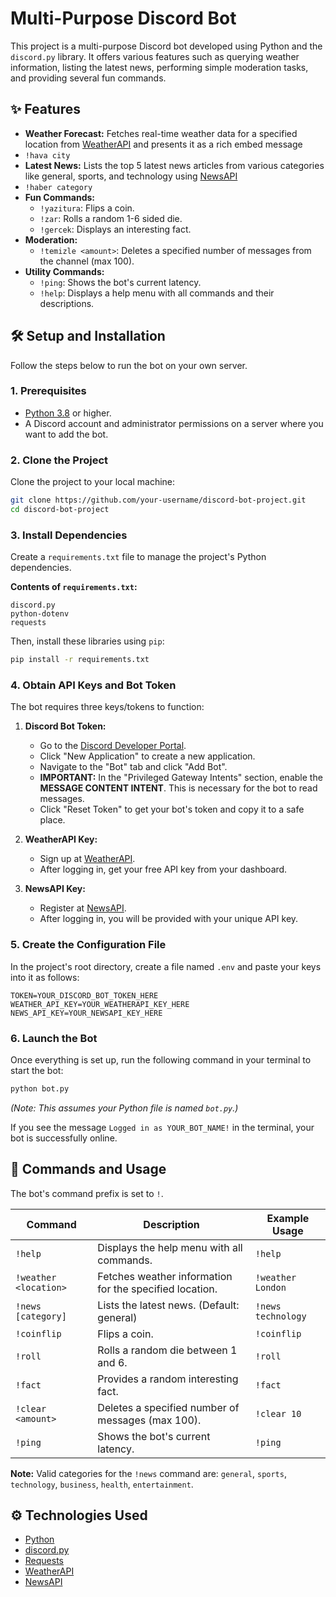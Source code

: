 
# Multi-Purpose Discord Bot

This project is a multi-purpose Discord bot developed using Python and the `discord.py` library. It offers various features such as querying weather information, listing the latest news, performing simple moderation tasks, and providing several fun commands.

## ✨ Features

  - **Weather Forecast:** Fetches real-time weather data for a specified location from [WeatherAPI](https://www.weatherapi.com/) and presents it as a rich embed message
  - `!hava city`
  - **Latest News:** Lists the top 5 latest news articles from various categories like general, sports, and technology using [NewsAPI](https://newsapi.org/)
  - `!haber category`
  - **Fun Commands:**
      - `!yazitura`: Flips a coin.
      - `!zar`: Rolls a random 1-6 sided die.
      - `!gercek`: Displays an interesting fact.
  - **Moderation:**
      - `!temizle <amount>`: Deletes a specified number of messages from the channel (max 100).
  - **Utility Commands:**
      - `!ping`: Shows the bot's current latency.
      - `!help`: Displays a help menu with all commands and their descriptions.

## 🛠️ Setup and Installation

Follow the steps below to run the bot on your own server.

### 1\. Prerequisites

  - [Python 3.8](https://www.python.org/downloads/) or higher.
  - A Discord account and administrator permissions on a server where you want to add the bot.

### 2\. Clone the Project

Clone the project to your local machine:

```bash
git clone https://github.com/your-username/discord-bot-project.git
cd discord-bot-project
```

### 3\. Install Dependencies

Create a `requirements.txt` file to manage the project's Python dependencies.

**Contents of `requirements.txt`:**

```
discord.py
python-dotenv
requests
```

Then, install these libraries using `pip`:

```bash
pip install -r requirements.txt
```

### 4\. Obtain API Keys and Bot Token

The bot requires three keys/tokens to function:

1.  **Discord Bot Token:**

      - Go to the [Discord Developer Portal](https://discord.com/developers/applications).
      - Click "New Application" to create a new application.
      - Navigate to the "Bot" tab and click "Add Bot".
      - **IMPORTANT:** In the "Privileged Gateway Intents" section, enable the **MESSAGE CONTENT INTENT**. This is necessary for the bot to read messages.
      - Click "Reset Token" to get your bot's token and copy it to a safe place.

2.  **WeatherAPI Key:**

      - Sign up at [WeatherAPI](https://www.weatherapi.com/signup.aspx).
      - After logging in, get your free API key from your dashboard.

3.  **NewsAPI Key:**

      - Register at [NewsAPI](https://newsapi.org/register).
      - After logging in, you will be provided with your unique API key.

### 5\. Create the Configuration File

In the project's root directory, create a file named `.env` and paste your keys into it as follows:

```env
TOKEN=YOUR_DISCORD_BOT_TOKEN_HERE
WEATHER_API_KEY=YOUR_WEATHERAPI_KEY_HERE
NEWS_API_KEY=YOUR_NEWSAPI_KEY_HERE
```

### 6\. Launch the Bot

Once everything is set up, run the following command in your terminal to start the bot:

```bash
python bot.py
```

*(Note: This assumes your Python file is named `bot.py`.)*

If you see the message `Logged in as YOUR_BOT_NAME!` in the terminal, your bot is successfully online.

## 🚀 Commands and Usage

The bot's command prefix is set to `!`.

| Command | Description | Example Usage |
|---|---|---|
| `!help` | Displays the help menu with all commands. | `!help` |
| `!weather <location>` | Fetches weather information for the specified location. | `!weather London` |
| `!news [category]` | Lists the latest news. (Default: general) | `!news technology` |
| `!coinflip` | Flips a coin. | `!coinflip` |
| `!roll` | Rolls a random die between 1 and 6. | `!roll` |
| `!fact` | Provides a random interesting fact. | `!fact` |
| `!clear <amount>` | Deletes a specified number of messages (max 100). | `!clear 10` |
| `!ping` | Shows the bot's current latency. | `!ping` |

**Note:** Valid categories for the `!news` command are: `general`, `sports`, `technology`, `business`, `health`, `entertainment`.

## ⚙️ Technologies Used

  - [Python](https://www.python.org/)
  - [discord.py](https://discordpy.readthedocs.io/en/stable/)
  - [Requests](https://docs.python-requests.org/en/latest/)
  - [WeatherAPI](https://www.weatherapi.com/)
  - [NewsAPI](https://newsapi.org/)
